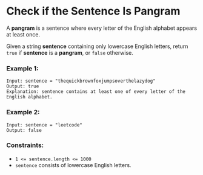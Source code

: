# Check if the Sentence Is Pangram

A **pangram** is a sentence where every letter of the English alphabet appears at least once.

Given a string **sentence** containing only lowercase English letters, return `true` if **sentence** is a **pangram**, or `false` otherwise.

 

### Example 1:
```
Input: sentence = "thequickbrownfoxjumpsoverthelazydog"
Output: true
Explanation: sentence contains at least one of every letter of the English alphabet.
```
### Example 2:
```
Input: sentence = "leetcode"
Output: false
```

### Constraints:
* `1 <= sentence.length <= 1000`
* `sentence` consists of lowercase English letters.
